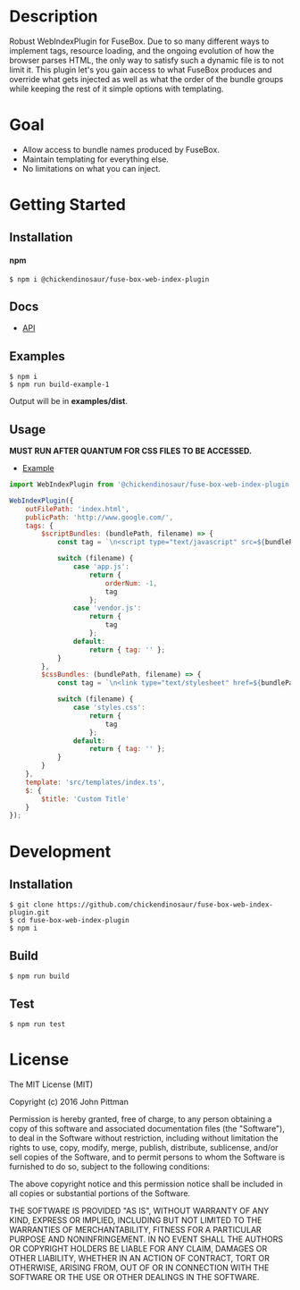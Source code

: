 # Description

Robust WebIndexPlugin for FuseBox. Due to so many different ways to implement tags, resource loading, and the ongoing evolution of how the browser parses HTML, the only way to satisfy such a dynamic file is to not limit it. This plugin let's you gain access to what FuseBox produces and override what gets injected as well as what the order of the bundle groups while keeping the rest of it simple options with templating.

# Goal

*   Allow access to bundle names produced by FuseBox.
*   Maintain templating for everything else.
*   No limitations on what you can inject.

# Getting Started

## Installation

#### npm

```
$ npm i @chickendinosaur/fuse-box-web-index-plugin
```

## Docs

*   [API](https://chickendinosaur.github.io/fuse-box-web-index-plugin)

## Examples

```
$ npm i
$ npm run build-example-1
```

Output will be in <b>examples/dist</b>.

## Usage

<b>MUST RUN AFTER QUANTUM FOR CSS FILES TO BE ACCESSED.</b>

*   [Example](./examples/fuse.ts)

```javascript
import WebIndexPlugin from '@chickendinosaur/fuse-box-web-index-plugin';

WebIndexPlugin({
    outFilePath: 'index.html',
    publicPath: 'http://www.google.com/',
    tags: {
        $scriptBundles: (bundlePath, filename) => {
            const tag = `\n<script type="text/javascript" src=${bundlePath} defer></script>`;

            switch (filename) {
                case 'app.js':
                    return {
                        orderNum: -1,
                        tag
                    };
                case 'vendor.js':
                    return {
                        tag
                    };
                default:
                    return { tag: '' };
            }
        },
        $cssBundles: (bundlePath, filename) => {
            const tag = `\n<link type="text/stylesheet" href=${bundlePath} preload>`;

            switch (filename) {
                case 'styles.css':
                    return {
                        tag
                    };
                default:
                    return { tag: '' };
            }
        }
    },
    template: 'src/templates/index.ts',
    $: {
        $title: 'Custom Title'
    }
});
```

# Development

## Installation

```
$ git clone https://github.com/chickendinosaur/fuse-box-web-index-plugin.git
$ cd fuse-box-web-index-plugin
$ npm i
```

## Build

```
$ npm run build
```

## Test

```
$ npm run test
```

# License

The MIT License (MIT)

Copyright (c) 2016 John Pittman

Permission is hereby granted, free of charge, to any person obtaining a copy
of this software and associated documentation files (the "Software"), to deal
in the Software without restriction, including without limitation the rights
to use, copy, modify, merge, publish, distribute, sublicense, and/or sell
copies of the Software, and to permit persons to whom the Software is
furnished to do so, subject to the following conditions:

The above copyright notice and this permission notice shall be included in all
copies or substantial portions of the Software.

THE SOFTWARE IS PROVIDED "AS IS", WITHOUT WARRANTY OF ANY KIND, EXPRESS OR
IMPLIED, INCLUDING BUT NOT LIMITED TO THE WARRANTIES OF MERCHANTABILITY,
FITNESS FOR A PARTICULAR PURPOSE AND NONINFRINGEMENT. IN NO EVENT SHALL THE
AUTHORS OR COPYRIGHT HOLDERS BE LIABLE FOR ANY CLAIM, DAMAGES OR OTHER
LIABILITY, WHETHER IN AN ACTION OF CONTRACT, TORT OR OTHERWISE, ARISING FROM,
OUT OF OR IN CONNECTION WITH THE SOFTWARE OR THE USE OR OTHER DEALINGS IN THE
SOFTWARE.
